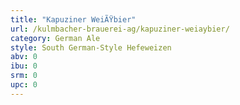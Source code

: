 ```yaml
---
title: "Kapuziner WeiÃŸbier"
url: /kulmbacher-brauerei-ag/kapuziner-weiaybier/
category: German Ale
style: South German-Style Hefeweizen
abv: 0
ibu: 0
srm: 0
upc: 0
---
```


